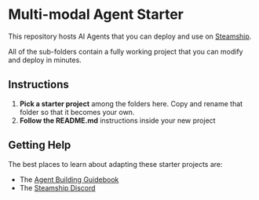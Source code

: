 # Multi-modal Agent Starter

This repository hosts AI Agents that you can deploy and use on [Steamship](https://steamship.com).

All of the sub-folders contain a fully working project that you can modify and deploy in minutes.

## Instructions

1. **Pick a starter project** among the folders here. Copy and rename that folder so that it becomes your own.
2. **Follow the README.md** instructions inside your new project

## Getting Help

The best places to learn about adapting these starter projects are:

* The [Agent Building Guidebook](https://docs.steamship.com/agent-guidebook)
* The [Steamship Discord](https://steamship.com/discord)
